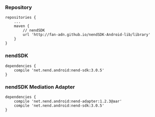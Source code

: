 ### Repository

```
repositories {
    ...
    maven {
        // nendSDK
        url 'http://fan-adn.github.io/nendSDK-Android-lib/library'
    }
}
```

### nendSDK

```
dependencies {
    compile 'net.nend.android:nend-sdk:3.0.5'
}
```

### nendSDK Mediation Adapter

```
dependencies {
    compile 'net.nend.android:nend-adapter:1.2.3@aar'
    compile 'net.nend.android:nend-sdk:3.0.5'
}
```
